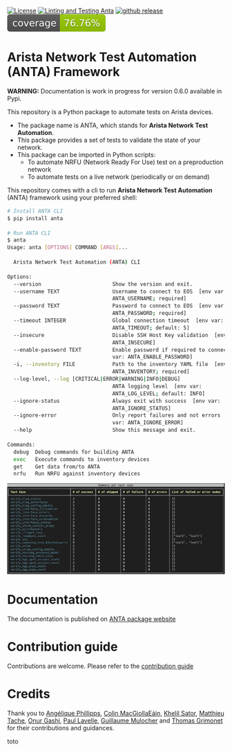 [![License](https://img.shields.io/badge/license-Apache%202.0-brightgreen.svg)](https://github.com/arista-netdevops-community/anta/blob/master/LICENSE)
[![Linting and Testing Anta](https://github.com/arista-netdevops-community/anta/actions/workflows/code-testing.yml/badge.svg)](https://github.com/arista-netdevops-community/anta/actions/workflows/code-testing.yml)
[![github release](https://img.shields.io/github/release/arista-netdevops-community/anta.svg)](https://github.com/arista-netdevops-community/anta/releases/)
![coverage](https://github.com/gmuloc/anta-ci/blob/coverage-badge/coverage.svg)

# Arista Network Test Automation (ANTA) Framework

__WARNING:__ Documentation is work in progress for version 0.6.0 available in Pypi.

This repository is a Python package to automate tests on Arista devices.

- The package name is ANTA, which stands for **Arista Network Test Automation**.
- This package provides a set of tests to validate the state of your network.
- This package can be imported in Python scripts:
  - To automate NRFU (Network Ready For Use) test on a preproduction network
  - To automate tests on a live network (periodically or on demand)

This repository comes with a cli to run __Arista Network Test Automation__ (ANTA) framework using your preferred shell:

```bash
# Install ANTA CLI
$ pip install anta

# Run ANTA CLI
$ anta
Usage: anta [OPTIONS] COMMAND [ARGS]...

  Arista Network Test Automation (ANTA) CLI

Options:
  --version                       Show the version and exit.
  --username TEXT                 Username to connect to EOS  [env var:
                                  ANTA_USERNAME; required]
  --password TEXT                 Password to connect to EOS  [env var:
                                  ANTA_PASSWORD; required]
  --timeout INTEGER               Global connection timeout  [env var:
                                  ANTA_TIMEOUT; default: 5]
  --insecure                      Disable SSH Host Key validation  [env var:
                                  ANTA_INSECURE]
  --enable-password TEXT          Enable password if required to connect  [env
                                  var: ANTA_ENABLE_PASSWORD]
  -i, --inventory FILE            Path to the inventory YAML file  [env var:
                                  ANTA_INVENTORY; required]
  --log-level, --log [CRITICAL|ERROR|WARNING|INFO|DEBUG]
                                  ANTA logging level  [env var:
                                  ANTA_LOG_LEVEL; default: INFO]
  --ignore-status                 Always exit with success  [env var:
                                  ANTA_IGNORE_STATUS]
  --ignore-error                  Only report failures and not errors  [env
                                  var: ANTA_IGNORE_ERROR]
  --help                          Show this message and exit.

Commands:
  debug  Debug commands for building ANTA
  exec   Execute commands to inventory devices
  get    Get data from/to ANTA
  nrfu   Run NRFU against inventory devices
```

<img src="https://github.com/arista-netdevops-community/anta/raw/master/docs/imgs/anta-nrfu-table-group-by-test-output.png"></img>

# Documentation

The documentation is published on [ANTA package website](https://www.anta.ninja)

# Contribution guide

Contributions are welcome. Please refer to the [contribution guide](https://raw.githubusercontent.com/arista-netdevops-community/anta/master/docs/contribution.md)

# Credits

Thank you to [Angélique Phillipps](https://github.com/aphillipps), [Colin MacGiollaEáin](https://github.com/colinmacgiolla), [Khelil Sator](https://github.com/ksator), [Matthieu Tache](https://github.com/mtache), [Onur Gashi](https://github.com/onurgashi), [Paul Lavelle](https://github.com/paullavelle), [Guillaume Mulocher](https://github.com/gmuloc) and [Thomas Grimonet](https://github.com/titom73) for their contributions and guidances.

toto
